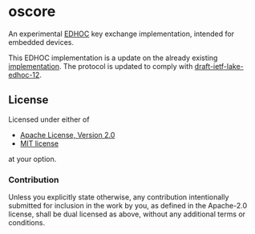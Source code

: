 # oscore
<!-- cargo-sync-readme start -->

An experimental
[EDHOC](https://datatracker.ietf.org/doc/draft-ietf-lake-edhoc)
key exchange implementation, intended for embedded devices.

This EDHOC implementation is a update on the already existing [implementation](https://github.com/martindisch/oscore). The protocol is updated to comply with [draft-ietf-lake-edhoc-12](https://datatracker.ietf.org/doc/draft-ietf-lake-edhoc/). 

<!-- cargo-sync-readme end -->

## License
Licensed under either of

 * [Apache License, Version 2.0](LICENSE-APACHE)
 * [MIT license](LICENSE-MIT)

at your option.

### Contribution

Unless you explicitly state otherwise, any contribution intentionally submitted
for inclusion in the work by you, as defined in the Apache-2.0 license, shall
be dual licensed as above, without any additional terms or conditions.
